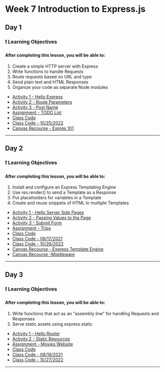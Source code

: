 # Week 7 Introduction to Express.js

## Day 1 
### ❗ Learning Objectives

<h4>After completing this lesson, you will be able to:</h4>

1. Create a simple HTTP server with Express
2. Write functions to handle Requests
3. Route requests based on URL and type
4. Send plain text and HTML Responses
5. Organize your code as separate Node modules


- [Activity 1 - Hello Express](day1/activities/hello-express.md)
- [Activity 2 - Route Parameters](day1/activities/route-params.md)
- [Activity 3 - Post Name](day1/activities/hello-post.md)
- [Assignment - TODO List](day1/assignments/todo.md)
- [Class Code](day1/code-downloads/NodeMoviesApp.zip)
- [Class Code - 10/25/2022](day1/code-downloads/10-25-2022-intro-node.zip)
- [Canvas Recourse - Expres 101](https://digitalcrafts.instructure.com/courses/220/pages/reading-express-101?module_item_id=44772)
---
## Day 2
### ❗ Learning Objectives

<h4>After completing this lesson, you will be able to:</h4>

1. Install and configure an Express Templating Engine
2. Use res.render() to send a Template as a Response
3. Put placeholders for variables in a Template
4. Create and reuse snippets of HTML in multiple Templates

- [Activity 1 - Hello Server Side Pages](day2/activities/hello-ssp.md)
- [Activity 2 - Passing Values to the Page](day2/activities/passing-values.md)
- [Activity 3 - Submit Form](day2/activities/submit-form.md)
- [Assignment - Trips](day2/assignments/trips.md)
- [Class Code](day2/code-downloads/hello-mustache.zip)
- [Class Code - 08/17/2021](day2/code-downloads/hello-server-side-pages.zip)
- [Class Code - 10/26/2022](day2/code-downloads/week7-day2-mustache.zip)
- [Canvas Recourse - Express Template Engine](https://digitalcrafts.instructure.com/courses/220/pages/reading-express-template-engine?module_item_id=44786)
- [Canvas Recourse -Middleware](https://digitalcrafts.instructure.com/courses/220/pages/reading-middleware?module_item_id=44787)
---


## Day 3
### ❗ Learning Objectives

<h4>After completing this lesson, you will be able to:</h4>

1. Write functions that act as an "assembly line" for handling Requests and Responses
2. Serve static assets using express.static

- [Activity 1 - Hello Router](day3/activities/hello-router.md)
- [Activity 2 - Static Resources](day3/activities/static.md)
- [Assignment - Movies Website](day3/assignments/movies.md)
- [Class Code](day3/code-downloads/routing.zip) 
- [Class Code - 08/18/2021](day3/code-downloads/hello-router.zip) 
- [Class Code - 10/27/2022](day3/code-downloads/week7-day3-router.zip) 
---
<!-- 
## Day 4 

- [Activity 1 - Counter](day4/activities/counter.md)
- [Activity 2 - Session](day4/activities/session.md)
- [Assignment - Trips (Login and Register)](day4/assignments/trips.md)
- [Class Code](day4/code-downloads/session-middleware.zip)
- [Class Code - 08/19/2021](day4/code-downloads/session-middleware-1.zip)
- [Canvas Recourse - Node Under The Hood](https://digitalcrafts.instructure.com/courses/220/pages/reading-node-under-the-hood?module_item_id=44798)
- Gist: https://gist.github.com/azamsharp/fc55b2ca04417d813fa78886fc2b9ea3
---


## Day 5 
### ❗ Learning Objectives

<h4>After completing this lesson, you will be able to:</h4>

1. Implement Socket IO

### Pre-Reading
- [socket.io](https://socket.io/get-started/chat/)

#


- [Assignment - Trips Chat](day5/assignments/chat.md)
- [Class Code](day5/code-downloads/Chat.zip)
- [Class Code - 08/20/2021](day5/code-downloads/session-middleware-chat.zip)
-->

